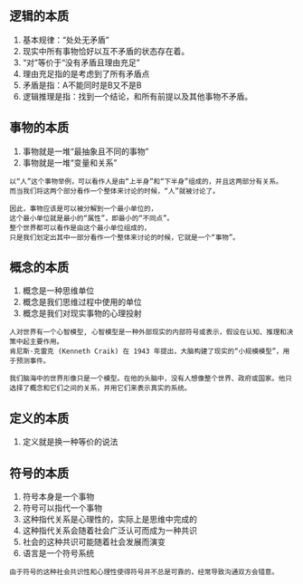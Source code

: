 ## 逻辑的本质

1. 基本规律：“处处无矛盾”
2. 现实中所有事物恰好以互不矛盾的状态存在着。
3. “对”等价于“没有矛盾且理由充足”
4. 理由充足指的是考虑到了所有矛盾点
5. 矛盾是指：A不能同时是B又不是B
6. 逻辑推理是指：找到一个结论，和所有前提以及其他事物不矛盾。

## 事物的本质

1. 事物就是一堆“最抽象且不同的事物”
2. 事物就是一堆“变量和关系”

```
以“人”这个事物举例，可以看作人是由“上半身”和“下半身”组成的，并且这两部分有关系。
而当我们将这两个部分看作一个整体来讨论的时候，“人”就被讨论了。

因此，事物应该是可以被分解到一个最小单位的，
这个最小单位就是最小的“属性”，即最小的“不同点”。
整个世界都可以看作是由这个最小单位组成的，
只是我们划定出其中一部分看作一个整体来讨论的时候，它就是一个“事物”。
```

## 概念的本质

1. 概念是一种思维单位
2. 概念是我们思维过程中使用的单位
3. 概念是我们对现实事物的心理投射

```
人对世界有一个心智模型, 心智模型是一种外部现实的内部符号或表示，假设在认知、推理和决策中起主要作用。
肯尼斯·克雷克 (Kenneth Craik) 在 1943 年提出，大脑构建了现实的“小规模模型”，用于预测事件。

我们脑海中的世界形像只是一个模型。在他的头脑中，没有人想像整个世界、政府或国家。他只选择了概念和它们之间的关系，并用它们来表示真实的系统。
```
   
## 定义的本质

1. 定义就是换一种等价的说法

## 符号的本质

1. 符号本身是一个事物
2. 符号可以指代一个事物
3. 这种指代关系是心理性的，实际上是思维中完成的
4. 这种指代关系会随着社会广泛认可而成为一种共识
5. 社会的这种共识可能随着社会发展而演变
6. 语言是一个符号系统

```
由于符号的这种社会共识性和心理性使得符号并不总是可靠的，经常导致沟通双方会错意。
```
